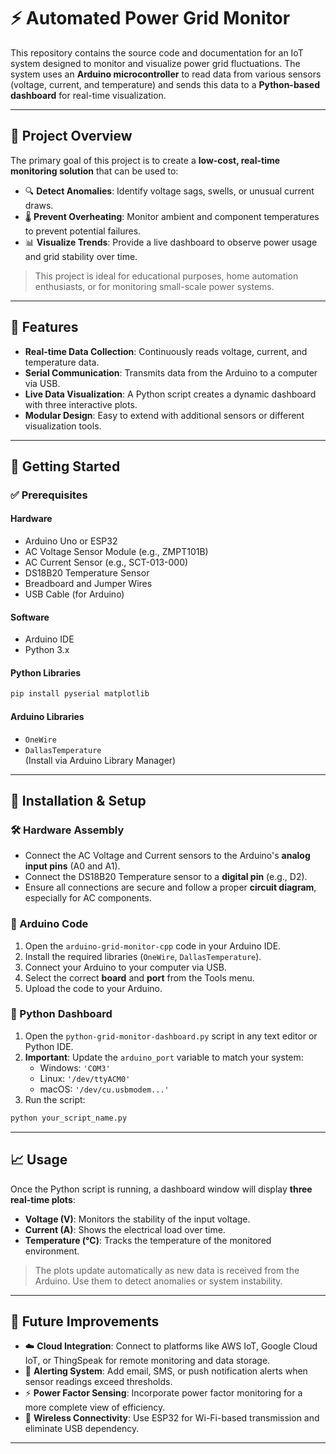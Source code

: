 
# ⚡ Automated Power Grid Monitor

This repository contains the source code and documentation for an IoT system designed to monitor and visualize power grid fluctuations. The system uses an **Arduino microcontroller** to read data from various sensors (voltage, current, and temperature) and sends this data to a **Python-based dashboard** for real-time visualization.

---

## 📌 Project Overview

The primary goal of this project is to create a **low-cost, real-time monitoring solution** that can be used to:

- 🔍 **Detect Anomalies**: Identify voltage sags, swells, or unusual current draws.  
- 🌡️ **Prevent Overheating**: Monitor ambient and component temperatures to prevent potential failures.  
- 📊 **Visualize Trends**: Provide a live dashboard to observe power usage and grid stability over time.

> This project is ideal for educational purposes, home automation enthusiasts, or for monitoring small-scale power systems.

---

## 🚀 Features

- **Real-time Data Collection**: Continuously reads voltage, current, and temperature data.
- **Serial Communication**: Transmits data from the Arduino to a computer via USB.
- **Live Data Visualization**: A Python script creates a dynamic dashboard with three interactive plots.
- **Modular Design**: Easy to extend with additional sensors or different visualization tools.

---

## 🧰 Getting Started

### ✅ Prerequisites

#### Hardware

- Arduino Uno or ESP32  
- AC Voltage Sensor Module (e.g., ZMPT101B)  
- AC Current Sensor (e.g., SCT-013-000)  
- DS18B20 Temperature Sensor  
- Breadboard and Jumper Wires  
- USB Cable (for Arduino)

#### Software

- Arduino IDE  
- Python 3.x  

#### Python Libraries

```bash
pip install pyserial matplotlib
```

#### Arduino Libraries

- `OneWire`  
- `DallasTemperature`  
(Install via Arduino Library Manager)

---

## 🔧 Installation & Setup

### 🛠️ Hardware Assembly

- Connect the AC Voltage and Current sensors to the Arduino's **analog input pins** (A0 and A1).
- Connect the DS18B20 Temperature sensor to a **digital pin** (e.g., D2).
- Ensure all connections are secure and follow a proper **circuit diagram**, especially for AC components.

### 🔌 Arduino Code

1. Open the `arduino-grid-monitor-cpp` code in your Arduino IDE.  
2. Install the required libraries (`OneWire`, `DallasTemperature`).  
3. Connect your Arduino to your computer via USB.  
4. Select the correct **board** and **port** from the Tools menu.  
5. Upload the code to your Arduino.

### 🐍 Python Dashboard

1. Open the `python-grid-monitor-dashboard.py` script in any text editor or Python IDE.  
2. **Important**: Update the `arduino_port` variable to match your system:
   - Windows: `'COM3'`
   - Linux: `'/dev/ttyACM0'`
   - macOS: `'/dev/cu.usbmodem...'`
3. Run the script:

```bash
python your_script_name.py
```

---

## 📈 Usage

Once the Python script is running, a dashboard window will display **three real-time plots**:

- **Voltage (V)**: Monitors the stability of the input voltage.  
- **Current (A)**: Shows the electrical load over time.  
- **Temperature (°C)**: Tracks the temperature of the monitored environment.

> The plots update automatically as new data is received from the Arduino. Use them to detect anomalies or system instability.

---

## 🔮 Future Improvements

- ☁️ **Cloud Integration**: Connect to platforms like AWS IoT, Google Cloud IoT, or ThingSpeak for remote monitoring and data storage.  
- 🚨 **Alerting System**: Add email, SMS, or push notification alerts when sensor readings exceed thresholds.  
- ⚡ **Power Factor Sensing**: Incorporate power factor monitoring for a more complete view of efficiency.  
- 📡 **Wireless Connectivity**: Use ESP32 for Wi-Fi-based transmission and eliminate USB dependency.

---
